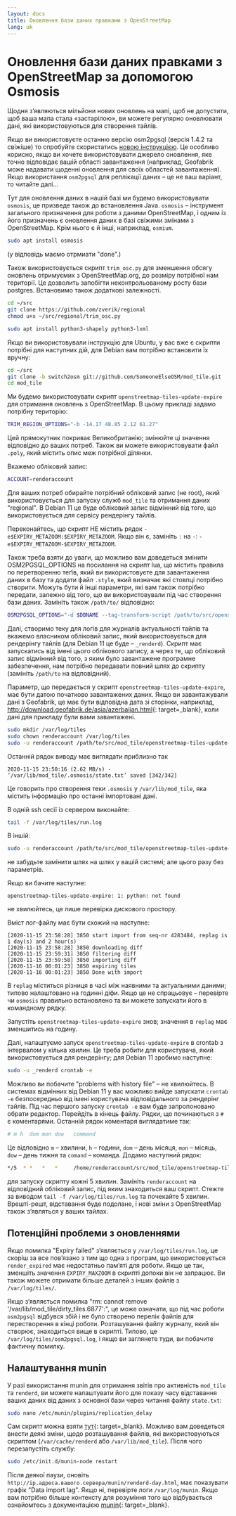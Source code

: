 ```yaml
---
layout: docs
title: Оновлення бази даних правками з OpenStreetMap
lang: uk
---
```


# Оновлення бази даних правками з OpenStreetMap за допомогою Osmosis 

Щодня зʼявляються мільйони нових оновлень на мапі, щоб не допустити, щоб ваша мапа стала «застарілою», ви можете регулярно оновлювати дані, які використовуються для створення тайлів.

Якщо ви використовуєте останню версію osm2pgsql (версія 1.4.2 та свіжіше) то спробуйте скористатись [новою інструкцією](/serving-tiles/updating-as-people-edit-osm2pgsql-replication/). Це особливо корисно, якщо ви хочете використовувати джерело оновлення, яке точно відповідає вашій області завантаження (наприклад, Geofabrik може надавати щоденні оновлення для своїх областей завантаження). Якщо використання `osm2pgsql` для реплікації даних&nbsp;– це не ваш варіант, то читайте далі...

Тут для оновлення даних в нашій базі ми будемо використовувати `osmosis`, це призведе також до встановлення Java. `osmosis`&nbsp;– інструмент загального призначення для роботи з даними OpenStreetMap, і одним із його призначень є оновлення даних в базі свіжими змінами з OpenStreetMap. Крім нього є й інші, наприклад, `osmium`.

```sh
sudo apt install osmosis
```

(у відповідь маємо отрмиати "done".)

Також використовується скрипт `trim_osc.py` для зменшення обсягу оновлень отримуємих з OpenStreetMap.org, до розміру потрібної нам території. Це дозволить запобігти неконтрольованому росту бази postgres. Встановимо також додаткові залежності.

```sh
cd ~/src
git clone https://github.com/zverik/regional
chmod u+x ~/src/regional/trim_osc.py

sudo apt install python3-shapely python3-lxml
```

Якщо ви використовували інструкцію для Ubuntu, у вас вже є скрипти потрібні для наступних дій, для Debian вам потрібно встановити їх вручну:

```sh
cd ~/src
git clone -b switch2osm git://github.com/SomeoneElseOSM/mod_tile.git
cd mod_tile
```

Ми будемо використовувати скрипт `openstreetmap-tiles-update-expire` для отримання оновлень з OpenStreetMap. В цьому прикладі задамо потрібну територію:

```sh
TRIM_REGION_OPTIONS="-b -14.17 48.85 2.12 61.27"
```

Цей прямокутник покриває Великобританію; змінюйте ці значення відповідно до ваших потреб. Також ви можете використовувати файл `.poly`, який містить опис меж потрібної ділянки.

Вкажемо обліковий запис:

```sh
ACCOUNT=renderaccount
```

Для ваших потреб обирайте потрібний обліковий запис (не root), який використовується для запуску служб `mod_tile` та отримання даних "regional". В Debian 11 це буде обліковий запис відмінний від того, що використовується для сервісу рендерінгу тайлів.

Переконайтесь, що скрипт НЕ містить рядок `-e$EXPIRY_METAZOOM:$EXPIRY_METAZOOM`. Якщо він є, замініть `:` на `-`: `-e$EXPIRY_METAZOOM-$EXPIRY_METAZOOM`.

Також треба взяти до уваги, що можливо вам доведеться змінити OSM2PGSQL_OPTIONS на посилання на скрипт lua, що містить правила по перетворенню теґів, який ви використовуєте для завантаження даних в базу та додати файл `.style`, який визначає які стовпці потрібно створити. Можуть бути й інші параметри, які вам також потрібно передати, залежно від того, що ви використовували під час створення бази даних. Замініть також `/path/to/` відповідно:

```sh
OSM2PGSQL_OPTIONS="-d $DBNAME --tag-transform-script /path/to/src/openstreetmap-carto/openstreetmap-carto.lua -S /path/to/src/openstreetmap-carto/openstreetmap-carto.style"
```

Далі, створимо теку для логів для журналів актуальності тайлів та вкажемо власником обліковий запис, який використовується для рендерінгу тайлів (для Debian 11 це буде&nbsp;– `_renderd`). Скрипт має запускатись від імені цього облікового запису, а через те, що обліковий запис відмінний від того, з яким було завантажене програмне забезпечення, нам потрібно передавати повний шлях до скрипту (замініть `/path/to` на відповідний).

Параметр, що передається у скрипт `openstreetmap-tiles-update-expire`, має бути датою початково завантажених даних. Якщо ви завантажували дані з Geofabrik, це має бути відповідна дата зі сторінки, наприклад, <http://download.geofabrik.de/asia/azerbaijan.html>{: target=_blank}, коли дані для прикладу були вами завантажені.

```sh
sudo mkdir /var/log/tiles
sudo chown renderaccount /var/log/tiles
sudo -u renderaccount /path/to/src/mod_tile/openstreetmap-tiles-update-expire 2020-11-14T21:42:02Z
```

Останній рядок виводу має виглядати приблизно так

```log
2020-11-15 23:50:16 (2.62 MB/s) - ‘/var/lib/mod_tile/.osmosis/state.txt’ saved [342/342]
```

Це говорить про створення теки `.osmosis` у `/var/lib/mod_tile`, яка містить інформацію про останні імпортовані дані.

В одній ssh сесії із сервером виконайте:

```sh
tail -f /var/log/tiles/run.log
```

В іншій:

```sh
sudo -u renderaccount /path/to/src/mod_tile/openstreetmap-tiles-update-expire
```

не забудьте замінити шлях на шлях у вашій системі; але цього разу без параметрів.

Якщо ви бачите наступне:

```log
openstreetmap-tiles-update-expire: 1: python: not found
```

не хвилюйтесь, це лише перевірка дискового простору.

Вміст лог-файлу має бути схожий на наступне:

```log
[2020-11-15 23:58:28] 3850 start import from seq-nr 4283484, replag is 1 day(s) and 2 hour(s)
[2020-11-15 23:58:28] 3850 downloading diff
[2020-11-15 23:59:31] 3850 filtering diff
[2020-11-15 23:59:58] 3850 importing diff
[2020-11-16 00:01:23] 3850 expiring tiles
[2020-11-16 00:01:23] 3850 Done with import
```

В `replag` міститься різниця в часі між наявними та актуальними даними; типово налаштовано на годинні діфи. Якщо це не спрацьовує&nbsp;– перевірте чи `osmosis` правильно встановлено та ви можете запускати його в командному рядку.

Запустіть `openstreetmap-tiles-update-expire` знов; значення в `replag` має зменшитись на годину.

Далі, налаштуємо запуск `openstreetmap-tiles-update-expire` в crontab з інтервалом у кілька хвилин. Це треба робити для користувача, який використовується для рендерінгу; для Debian 11 зробимо наступне:

```sh
sudo -u _renderd crontab -e
```

Можливо ви побачите "problems with history file"&nbsp;– не хвилюйтесь. В системах відмінних від Debian 11 у вас можливо вийде запускати `crontab -e` безпосередньо від імені користувача відповідального за рендерінг тайлів. Під час першого запуску `crontab -e` вам буде запропоновано обрати редактор. Перейдіть в кінець файлу. Рядки, що починаються з `#` є коментарями. Останній рядок коментаря виглядатиме так:

```sh
# m h  dom mon dow   command
```

Це відповідно `m`&nbsp;– хвилини, `h`&nbsp;– години, `dom`&nbsp;– день місяця, `mon`&nbsp;– місяць, `dow`&nbsp;– день тижня та `comand`&nbsp;– команда. Додамо наступний рядок:

```sh
*/5  * *   *   *     /home/renderaccount/src/mod_tile/openstreetmap-tiles-update-expire
```

для запуску скрипту кожні 5 хвилин. Замініть `renderaccount` на відповідний обліковий запис, під яким знаходиться ваш скрипт. Стежте за виводом `tail -f /var/log/tiles/run.log` та почекайте 5 хвилин. Врешті-решт, відставання буде подолане, і нові зміни з OpenStreetMap також зʼявляться у ваших тайлах.

## Потенційні проблеми з оновленнями

Якщо помилка "Expiry failed" зʼявляється у `/var/log/tiles/run.log`, це скоріш за все повʼязано з тим що одна з програм, що використовується `render_expired` має недостатньо памʼяті для роботи. Якщо це так, зменшіть значення `EXPIRY_MAXZOOM` в скрипті допоки він не запрацює. Ви також можете отримати більше деталей з інших файлів з `/var/log/tiles/`.

Якщо зʼявляється помилка "rm: cannot remove '/var/lib/mod_tile/dirty_tiles.6877':", це може означати, що під час роботи `osm2pgsql` відбувся збій і не було створено перелік файлів для перестворення в кінці роботи. Розташування файлу журналу, який він створює, знаходиться вище в скрипті. Типово, це `/var/log/tiles/osm2pgsql.log`, і якщо ви заглянете туди, ви побачите фактичну помилку.

## Налаштування munin

У разі використання munin для отримання звітів про активність `mod_tile` та `renderd`, ви можете налаштувати його для показу часу відставання ваших даних від даних з основної бази через читання файлу `state.txt`:

```sh
sudo nano /etc/munin/plugins/replication_delay
```

Сам скрипт можна взяти [тут](https://raw.githubusercontent.com/SomeoneElseOSM/mod_tile/switch2osm/munin/replication_delay_osmosis){: target=_blank}. Можливо вам доведеться внести деякі зміни, щодо розташування файлів, які використовуються скриптом (`/var/cache/renderd` або `/var/lib/mod_tile`). Після чого перезапустіть службу:

```sh
sudo /etc/init.d/munin-node restart
```

Після деякої паузи, оновіть `http://ip.адреса.вашого.сервера/munin/renderd-day.html`, має показувати графік "Data import lag". Якщо ні, перевірте логи `/var/log/munin`. Якщо вам потрібно більше контексту для розуміння того що відбувається ознайомтесь з документацією [munin](https://guide.munin-monitoring.org/en/latest/develop/plugins/howto-write-plugins.html){: target=_blank}.
